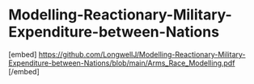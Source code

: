 # Modelling-Reactionary-Military-Expenditure-between-Nations


[embed] https://github.com/LongwellJ/Modelling-Reactionary-Military-Expenditure-between-Nations/blob/main/Arms_Race_Modelling.pdf [/embed]
